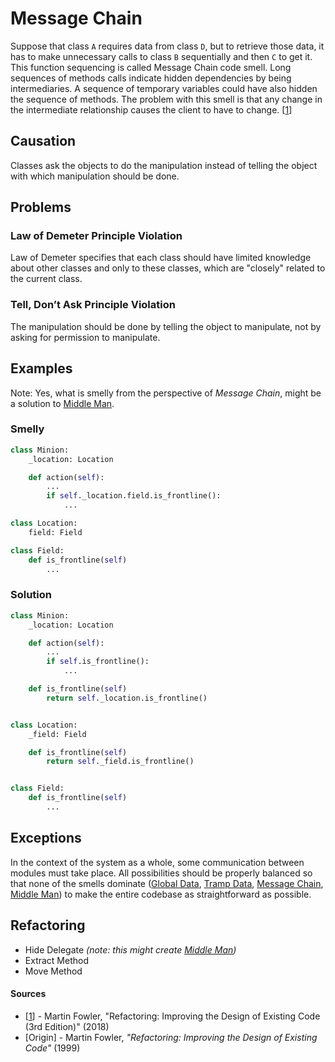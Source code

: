 # Message Chain

Suppose that class `A` requires data from class `D`, but to retrieve those data,
it has to make unnecessary calls to class `B` sequentially and then `C` to get
it. This function sequencing is called Message Chain code smell. Long sequences
of methods calls indicate hidden dependencies by being intermediaries. A
sequence of temporary variables could have also hidden the sequence of methods.
The problem with this smell is that any change in the intermediate relationship
causes the client to have to change. [[1](#sources)]

## Causation

Classes ask the objects to do the manipulation instead of telling the object
with which manipulation should be done.

## Problems

### Law of Demeter Principle Violation

Law of Demeter specifies that each class should have limited knowledge about
other classes and only to these classes, which are "closely" related to the
current class.

### Tell, Don’t Ask Principle Violation

The manipulation should be done by telling the object to manipulate, not by
asking for permission to manipulate.

## Examples

Note: Yes, what is smelly from the perspective of _Message Chain_, might be a
solution to [Middle Man](Middle%20Man.md).



### Smelly

```py
class Minion:
    _location: Location

    def action(self):
        ...
        if self._location.field.is_frontline():
            ...

class Location:
    field: Field

class Field:
    def is_frontline(self)
        ...
```

### Solution

```py
class Minion:
    _location: Location

    def action(self):
        ...
        if self.is_frontline():
            ...

    def is_frontline(self)
        return self._location.is_frontline()


class Location:
    _field: Field

    def is_frontline(self)
        return self._field.is_frontline()


class Field:
    def is_frontline(self)
        ...
```



## Exceptions

In the context of the system as a whole, some communication between modules must
take place. All possibilities should be properly balanced so that none of the
smells dominate ([Global Data](Global%20Data.md),
[Tramp Data](Tramp%20Data.md), [Message Chain](Message%20Chain.md),
[Middle Man](Middle%20Man.md)) to make the entire codebase as straightforward
as possible.

## Refactoring

- Hide Delegate _(note: this might create [Middle Man](Middle%20Man.md))_
- Extract Method
- Move Method

#### Sources

- [[1](#sources)] - Martin Fowler, "Refactoring: Improving the Design of Existing Code (3rd Edition)" (2018)
- [Origin] - Martin Fowler, _"Refactoring: Improving the Design of Existing Code"_ (1999)
